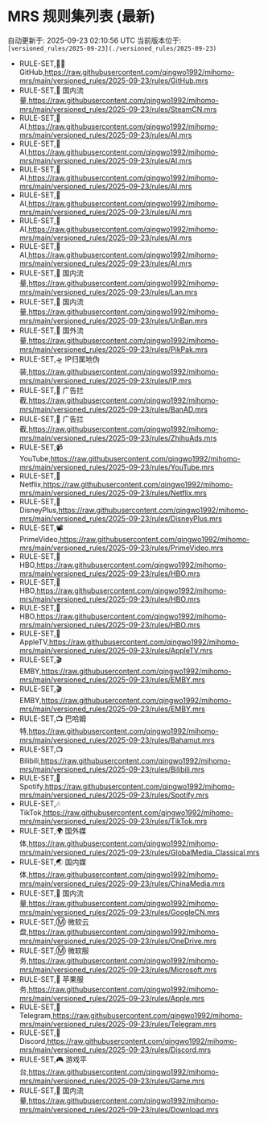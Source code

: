 # MRS 规则集列表 (最新)
自动更新于: 2025-09-23 02:10:56 UTC
当前版本位于: `[versioned_rules/2025-09-23](./versioned_rules/2025-09-23)`

- RULE-SET,👨‍💻 GitHub,https://raw.githubusercontent.com/qingwo1992/mihomo-mrs/main/versioned_rules/2025-09-23/rules/GitHub.mrs
- RULE-SET,🎯 国内流量,https://raw.githubusercontent.com/qingwo1992/mihomo-mrs/main/versioned_rules/2025-09-23/rules/SteamCN.mrs
- RULE-SET,🧚 AI,https://raw.githubusercontent.com/qingwo1992/mihomo-mrs/main/versioned_rules/2025-09-23/rules/AI.mrs
- RULE-SET,🧚 AI,https://raw.githubusercontent.com/qingwo1992/mihomo-mrs/main/versioned_rules/2025-09-23/rules/AI.mrs
- RULE-SET,🧚 AI,https://raw.githubusercontent.com/qingwo1992/mihomo-mrs/main/versioned_rules/2025-09-23/rules/AI.mrs
- RULE-SET,🧚 AI,https://raw.githubusercontent.com/qingwo1992/mihomo-mrs/main/versioned_rules/2025-09-23/rules/AI.mrs
- RULE-SET,🧚 AI,https://raw.githubusercontent.com/qingwo1992/mihomo-mrs/main/versioned_rules/2025-09-23/rules/AI.mrs
- RULE-SET,🧚 AI,https://raw.githubusercontent.com/qingwo1992/mihomo-mrs/main/versioned_rules/2025-09-23/rules/AI.mrs
- RULE-SET,🎯 国内流量,https://raw.githubusercontent.com/qingwo1992/mihomo-mrs/main/versioned_rules/2025-09-23/rules/Lan.mrs
- RULE-SET,🎯 国内流量,https://raw.githubusercontent.com/qingwo1992/mihomo-mrs/main/versioned_rules/2025-09-23/rules/UnBan.mrs
- RULE-SET,🚀 国外流量,https://raw.githubusercontent.com/qingwo1992/mihomo-mrs/main/versioned_rules/2025-09-23/rules/PikPak.mrs
- RULE-SET,🛸 IP归属地伪装,https://raw.githubusercontent.com/qingwo1992/mihomo-mrs/main/versioned_rules/2025-09-23/rules/IP.mrs
- RULE-SET,🛑 广告拦截,https://raw.githubusercontent.com/qingwo1992/mihomo-mrs/main/versioned_rules/2025-09-23/rules/BanAD.mrs
- RULE-SET,🛑 广告拦截,https://raw.githubusercontent.com/qingwo1992/mihomo-mrs/main/versioned_rules/2025-09-23/rules/ZhihuAds.mrs
- RULE-SET,📹 YouTube,https://raw.githubusercontent.com/qingwo1992/mihomo-mrs/main/versioned_rules/2025-09-23/rules/YouTube.mrs
- RULE-SET,🎥 Netflix,https://raw.githubusercontent.com/qingwo1992/mihomo-mrs/main/versioned_rules/2025-09-23/rules/Netflix.mrs
- RULE-SET,🐹 DisneyPlus,https://raw.githubusercontent.com/qingwo1992/mihomo-mrs/main/versioned_rules/2025-09-23/rules/DisneyPlus.mrs
- RULE-SET,📽️ PrimeVideo,https://raw.githubusercontent.com/qingwo1992/mihomo-mrs/main/versioned_rules/2025-09-23/rules/PrimeVideo.mrs
- RULE-SET,🎦 HBO,https://raw.githubusercontent.com/qingwo1992/mihomo-mrs/main/versioned_rules/2025-09-23/rules/HBO.mrs
- RULE-SET,🎦 HBO,https://raw.githubusercontent.com/qingwo1992/mihomo-mrs/main/versioned_rules/2025-09-23/rules/HBO.mrs
- RULE-SET,🎦 HBO,https://raw.githubusercontent.com/qingwo1992/mihomo-mrs/main/versioned_rules/2025-09-23/rules/HBO.mrs
- RULE-SET,🍎 AppleTV,https://raw.githubusercontent.com/qingwo1992/mihomo-mrs/main/versioned_rules/2025-09-23/rules/AppleTV.mrs
- RULE-SET,🎬 EMBY,https://raw.githubusercontent.com/qingwo1992/mihomo-mrs/main/versioned_rules/2025-09-23/rules/EMBY.mrs
- RULE-SET,🎬 EMBY,https://raw.githubusercontent.com/qingwo1992/mihomo-mrs/main/versioned_rules/2025-09-23/rules/EMBY.mrs
- RULE-SET,📺 巴哈姆特,https://raw.githubusercontent.com/qingwo1992/mihomo-mrs/main/versioned_rules/2025-09-23/rules/Bahamut.mrs
- RULE-SET,📺 Bilibili,https://raw.githubusercontent.com/qingwo1992/mihomo-mrs/main/versioned_rules/2025-09-23/rules/Bilibili.mrs
- RULE-SET,🎵 Spotify,https://raw.githubusercontent.com/qingwo1992/mihomo-mrs/main/versioned_rules/2025-09-23/rules/Spotify.mrs
- RULE-SET,🎶 TikTok,https://raw.githubusercontent.com/qingwo1992/mihomo-mrs/main/versioned_rules/2025-09-23/rules/TikTok.mrs
- RULE-SET,🌍 国外媒体,https://raw.githubusercontent.com/qingwo1992/mihomo-mrs/main/versioned_rules/2025-09-23/rules/GlobalMedia_Classical.mrs
- RULE-SET,🌏 国内媒体,https://raw.githubusercontent.com/qingwo1992/mihomo-mrs/main/versioned_rules/2025-09-23/rules/ChinaMedia.mrs
- RULE-SET,🎯 国内流量,https://raw.githubusercontent.com/qingwo1992/mihomo-mrs/main/versioned_rules/2025-09-23/rules/GoogleCN.mrs
- RULE-SET,Ⓜ️ 微软云盘,https://raw.githubusercontent.com/qingwo1992/mihomo-mrs/main/versioned_rules/2025-09-23/rules/OneDrive.mrs
- RULE-SET,Ⓜ️ 微软服务,https://raw.githubusercontent.com/qingwo1992/mihomo-mrs/main/versioned_rules/2025-09-23/rules/Microsoft.mrs
- RULE-SET,🍎 苹果服务,https://raw.githubusercontent.com/qingwo1992/mihomo-mrs/main/versioned_rules/2025-09-23/rules/Apple.mrs
- RULE-SET,📲 Telegram,https://raw.githubusercontent.com/qingwo1992/mihomo-mrs/main/versioned_rules/2025-09-23/rules/Telegram.mrs
- RULE-SET,🤖 Discord,https://raw.githubusercontent.com/qingwo1992/mihomo-mrs/main/versioned_rules/2025-09-23/rules/Discord.mrs
- RULE-SET,🎮 游戏平台,https://raw.githubusercontent.com/qingwo1992/mihomo-mrs/main/versioned_rules/2025-09-23/rules/Game.mrs
- RULE-SET,🎯 国内流量,https://raw.githubusercontent.com/qingwo1992/mihomo-mrs/main/versioned_rules/2025-09-23/rules/Download.mrs
